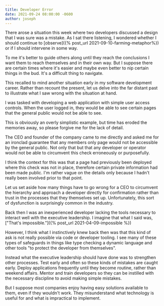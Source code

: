 ```yaml
---
title: Developer Error
date: 2021-09-24 08:00:00 -0600
author: joseph
---
```


There arose a situation this week where two developers discussed a design that I was sure was a mistake. As I sat there listening, I wondered whether I should continue to [observe]({% post_url 2021-09-10-farming-metaphor%}) or if I should intervene in some way.

To me it's better to guide others along until they reach the conclusions I want them to reach themselves and in their own way. But I suppose there are certain times where it's easier and maybe even better to nip certain things in the bud. It's a difficult thing to navigate.

This recalled to mind another situation early in my software development career. Rather than recount the present, let us delve into the far distant past to illustrate what I saw wrong with the situation at hand.

I was tasked with developing a web application with simple user access controls. When the user logged in, they would be able to see certain pages that the general public would not be able to see.

This is obviously an overly simplistic example, but time has eroded the memories away, so please forgive me for the lack of detail.

The CEO and founder of the company came to me directly and asked me for an ironclad guarantee that any members only page would not be accessible by the general public. Not only that but that any developer or operator would not be able to circumvent this check erroneously or purposefully.

I think the context for this was that a page had previously been deployed where this check was not in place, therefore certain private information had been made public. I'm rather vague on the details only because I hadn't really been involved prior to that point.

Let us set aside how many things have to go wrong for a CEO to circumvent the hierarchy and approach a developer directly for confirmation rather than trust in the processes that they themselves set up. Unfortunately, this sort of dysfunction is surprisingly common in the industry.

Back then I was an inexperienced developer lacking the tools necessary to interact well with the executive leadership. I imagine that what I said was, ["That's impossible."]({% post_url 2021-04-09-impossible %})

However, I think what I instinctively knew back then was that this kind of ask is not really possible via code or developer tooling. I see many of these types of safeguards in things like type checking a dynamic language and other tools "to protect the developer from themselves".

Instead what the executive leadership should have done was to strengthen other processes. Test early and often so these kinds of mistakes are caught early. Deploy applications frequently until they become routine, rather than weekend affairs. Mentor and train developers so they can be instilled with the necessary discipline to avoid making simple mistakes.

But I suppose most companies enjoy having easy solutions available to them, even if they wouldn't work. They misunderstand what technology is useful for and what is impractical to implement.
